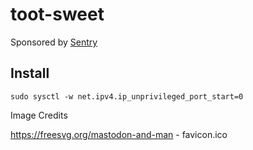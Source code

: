 # toot-sweet

Sponsored by [Sentry](https://sentry.io)


## Install

`sudo sysctl -w net.ipv4.ip_unprivileged_port_start=0`


Image Credits

https://freesvg.org/mastodon-and-man - favicon.ico

